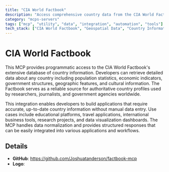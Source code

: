 ```yaml
---
title: "CIA World Factbook"
description: "Access comprehensive country data from the CIA World Factbook including demographics, economy, government, and geography."
category: "mcps-servers"
tags: ["mcp", "utility", "data", "integration", "automation", "tools"]
tech_stack: ["CIA World Factbook", "Geospatial Data", "Country Information", "International Data", "Government Databases"]
---
```


# CIA World Factbook

This MCP provides programmatic access to the CIA World Factbook's extensive database of country information. Developers can retrieve detailed data about any country including population statistics, economic indicators, government structures, geographic features, and cultural information. The Factbook serves as a reliable source for authoritative country profiles used by researchers, journalists, and government agencies worldwide.

This integration enables developers to build applications that require accurate, up-to-date country information without manual data entry. Use cases include educational platforms, travel applications, international business tools, research projects, and data visualization dashboards. The MCP handles data normalization and provides structured responses that can be easily integrated into various applications and workflows.

## Details

- **GitHub**: https://github.com/Joshuatanderson/factbook-mcp
- **Logo**: 
